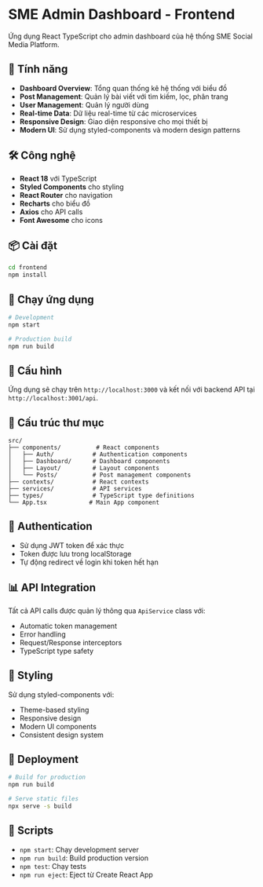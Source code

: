 # SME Admin Dashboard - Frontend

Ứng dụng React TypeScript cho admin dashboard của hệ thống SME Social Media Platform.

## 🚀 Tính năng

- **Dashboard Overview**: Tổng quan thống kê hệ thống với biểu đồ
- **Post Management**: Quản lý bài viết với tìm kiếm, lọc, phân trang
- **User Management**: Quản lý người dùng
- **Real-time Data**: Dữ liệu real-time từ các microservices
- **Responsive Design**: Giao diện responsive cho mọi thiết bị
- **Modern UI**: Sử dụng styled-components và modern design patterns

## 🛠️ Công nghệ

- **React 18** với TypeScript
- **Styled Components** cho styling
- **React Router** cho navigation
- **Recharts** cho biểu đồ
- **Axios** cho API calls
- **Font Awesome** cho icons

## 📦 Cài đặt

```bash
cd frontend
npm install
```

## 🚀 Chạy ứng dụng

```bash
# Development
npm start

# Production build
npm run build
```

## 🔧 Cấu hình

Ứng dụng sẽ chạy trên `http://localhost:3000` và kết nối với backend API tại `http://localhost:3001/api`.

## 📁 Cấu trúc thư mục

```
src/
├── components/          # React components
│   ├── Auth/           # Authentication components
│   ├── Dashboard/      # Dashboard components
│   ├── Layout/         # Layout components
│   └── Posts/          # Post management components
├── contexts/           # React contexts
├── services/           # API services
├── types/              # TypeScript type definitions
└── App.tsx            # Main App component
```

## 🔐 Authentication

- Sử dụng JWT token để xác thực
- Token được lưu trong localStorage
- Tự động redirect về login khi token hết hạn

## 📊 API Integration

Tất cả API calls được quản lý thông qua `ApiService` class với:
- Automatic token management
- Error handling
- Request/Response interceptors
- TypeScript type safety

## 🎨 Styling

Sử dụng styled-components với:
- Theme-based styling
- Responsive design
- Modern UI components
- Consistent design system

## 🚀 Deployment

```bash
# Build for production
npm run build

# Serve static files
npx serve -s build
```

## 📝 Scripts

- `npm start`: Chạy development server
- `npm run build`: Build production version
- `npm test`: Chạy tests
- `npm run eject`: Eject từ Create React App